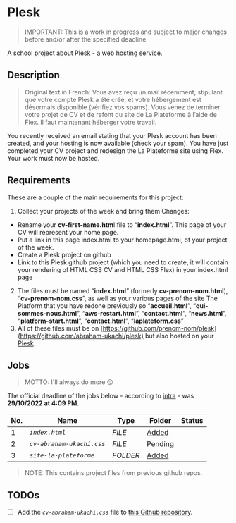 # Plesk
> IMPORTANT: This is a work in progress and subject to major changes before and/or after the specified deadline.

A school project about Plesk - a web hosting service.

## Description
> Original text in French: Vous avez reçu un mail récemment, stipulant que votre compte Plesk a été créé, et votre hébergement est désormais disponible (vérifiez vos spams). Vous venez de terminer votre projet de CV et de refont du site de La Plateforme à l’aide de Flex. Il faut maintenant héberger votre travail.

You recently received an email stating that your Plesk account has been created, and your hosting is now available (check your spam). You have just completed your CV project and redesign the La Plateforme site using Flex. Your work must now be hosted.


## Requirements

These are a couple of the main requirements for this project:

1. Collect your projects of the week and bring them Changes:
  - Rename your **cv-first-name.htm**l file to “**index.html**”. This page of your CV will represent your home page.
  - Put a link in this page index.html to your homepage.html, of your project of the week.
  - Create a Plesk project on github
  - Link to this Plesk github project (which you need to create, it will contain your rendering of HTML CSS CV and HTML CSS Flex) in your index.html page
2. The files must be named “**index.html**” (formerly **cv-prenom-nom.html**), “**cv-prenom-nom.css**”, as well as your various pages of the site The Platform that you have redone previously so “**accueil.html**”, “**qui-sommes-nous.html**”,
“**aws-restart.html**”, “**contact.html**”, “**news.html**”, “**platform-start.html**”, “**contact.html**”, “**laplateform.css**”
3. All of these files must be on [https://github.com/prenom-nom/plesk](https://github.com/abraham-ukachi/plesk) but also hosted on your [Plesk](abraham-ukachi.students-laplateforme.io).


## Jobs 
> MOTTO: I'll always do more 😜

The official deadline of the jobs below - according to [intra](https://intra.laplateforme.io) - was **29/10/2022 at 4:09 PM**.


| No. | Name | Type | Folder | Status |
| --- | ---- | ---- | ------ | ------ |
| 1 | *`index.html`* | *FILE* | [Added](./index.html) |
| 2 | *`cv-abraham-ukachi.css`* | *FILE* | Pending |
| 3 | *`site-la-plateforme`* | *FOLDER* | [Added](./site-la-plateforme) |


> NOTE: This contains project files from previous github repos.

## TODOs

- [ ] Add the *`cv-abraham-ukachi.css`* file to [this Github repository](https://github.com/abraham-ukachi/plesk).

